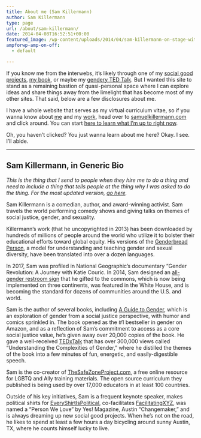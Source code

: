 ```yaml
---
title: About me (Sam Killermann)
author: Sam Killermann
type: page
url: /about/sam-killermann/
date: 2014-04-08T16:52:51+00:00
featured_image: /wp-content/uploads/2014/04/sam-killermann-on-stage-with-students.jpg
ampforwp-amp-on-off:
  - default

---
```

If you know me from the interwebs, it&#8217;s likely through one of my [social good projects][1], [my book][2], or maybe my [gendery TED Talk][3]. But I wanted this site to stand as a remaining bastion of quasi-personal space where I can explore ideas and share things away from the limelight that has become most of my other sites. That said, below are a few disclosures about me.

I have a whole website that serves as my virtual curriculum vitae, so if you wanna know about [me][4] and my [work][5], head over to [samuelkillermann.com][6] and click around. You can start [here to learn what I&#8217;m up to right now][7].

Oh, you haven&#8217;t clicked? You just wanna learn about me here? Okay. I see. I&#8217;ll abide.

***

## Sam Killermann, in Generic Bio

_This is the thing that I send to people when they hire me to do a thing and need to include a thing that tells people at the thing why I was asked to do the thing. For the most updated version, [go here][8]._

<p class="has-drop-cap">
  Sam Killermann is a comedian, author, and award-winning activist. Sam travels the world performing comedy shows and giving talks on themes of social justice, gender, and sexuality.
</p>

Killermann’s work (that he uncopyrighted in 2013) has been downloaded by hundreds of millions of people around the world who utilize it to bolster their educational efforts toward global equity. His versions of the [Genderbread Person][9], a model for understanding and teaching gender and sexual diversity, have been translated into over a dozen languages.

In 2017, Sam was profiled in National Geographic’s documentary “Gender Revolution: A Journey with Katie Couric. In 2014, Sam designed an [all-gender restroom sign][10] that he gifted to the commons, which is now being implemented on three continents, was featured in the White House, and is becoming the standard for dozens of communities around the U.S. and world.

Sam is the author of several books, including [A Guide to Gender][11], which is an exploration of gender from a social justice perspective, with humor and comics sprinkled in. The book opened as the #1 bestseller in gender on Amazon, and as a reflection of Sam’s commitment to access as a core social justice value, he’s given away over 20,000 copies of the book. He gave a well-received [TEDxTalk][12] that has over 300,000 views called “Understanding the Complexities of Gender,” where he distilled the themes of the book into a few minutes of fun, energetic, and easily-digestible speech.

Sam is the co-creator of [TheSafeZoneProject.com][13], a free online resource for LGBTQ and Ally training materials. The open source curriculum they published is being used by over 17,000 educators in at least 100 countries.

Outside of his key initiatives, Sam is a frequent keynote speaker, makes political shirts for [EveryShirtIsPolitical][14], co-facilitates [FacilitatingXYZ][15], was named a “Person We Love” by Yes! Magazine, Austin “Changemaker,”  and is always dreaming up new social good projects. When he’s not on the road, he likes to spend at least a few hours a day bicycling around sunny Austin, TX, where he counts himself lucky to live.

 [1]: http://www.samuelkillermann.com
 [2]: http://www.guidetogender.com
 [3]: http://www.youtube.com/watch?v=NRcPXtqdKjE
 [4]: https://samuelkillermann.com/about/
 [5]: https://samuelkillermann.com/work
 [6]: https://samuelkillermann.com
 [7]: https://samuelkillermann.com/now/
 [8]: https://www.samuelkillermann.com/bio/
 [9]: http://itspronouncedmetrosexual.com/2012/03/the-genderbread-person-v2-0/
 [10]: http://itspronouncedmetrosexual.com/2014/07/how-the-gender-neutral-bathroom-sign-i-made-is-being-manufactured-and-donated-to-colleges/
 [11]: http://www.guidetogender.com/
 [12]: http://youtu.be/NRcPXtqdKjE
 [13]: http://thesafezoneproject.com/
 [14]: http://everyshirtispolitical.com/
 [15]: http://facilitating.xyz/